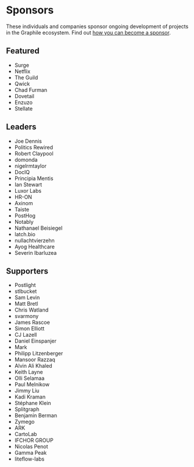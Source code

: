 # Sponsors

These individuals and companies sponsor ongoing development of projects in the
Graphile ecosystem. Find out
[how you can become a sponsor](https://graphile.org/sponsor/).

## Featured

- Surge
- Netflix
- The Guild
- Qwick
- Chad Furman
- Dovetail
- Enzuzo
- Stellate

## Leaders

- Joe Dennis
- Politics Rewired
- Robert Claypool
- domonda
- nigelrmtaylor
- DocIQ
- Principia Mentis
- Ian Stewart
- Luxor Labs
- HR-ON
- Axinom
- Taiste
- PostHog
- Notably
- Nathanael Beisiegel
- latch.bio
- nullachtvierzehn
- Ayog Healthcare
- Severin Ibarluzea

## Supporters

- Postlight
- stlbucket
- Sam Levin
- Matt Bretl
- Chris Watland
- svarmony
- James Rascoe
- Simon Elliott
- CJ Lazell
- Daniel Einspanjer
- Mark
- Philipp Litzenberger
- Mansoor Razzaq
- Alvin Ali Khaled
- Keith Layne
- Olli Selamaa
- Paul Melnikow
- Jimmy Liu
- Kadi Kraman
- Stéphane Klein
- Splitgraph
- Benjamin Berman
- Zymego
- ARK
- CartoLab
- IFCHOR GROUP
- Nicolas Penot
- Gamma Peak
- liteflow-labs
